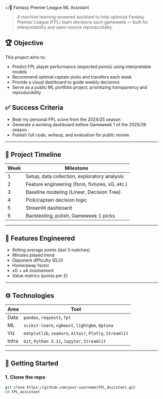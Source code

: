 +/🧠 Fantasy Premier League ML Assistant

> A machine learning-powered assistant to help optimize Fantasy Premier League (FPL) team decisions each gameweek — built for interpretability and open-source reproducibility.

## 🏆 Objective

This project aims to:

- Predict FPL player performance (expected points) using interpretable models
- Recommend optimal captain picks and transfers each week
- Provide a visual dashboard to guide weekly decisions
- Serve as a public ML portfolio project, prioritizing transparency and reproducibility

## ✅ Success Criteria

- Beat my personal FPL score from the 2024/25 season
- Generate a working dashboard before Gameweek 1 of the 2025/26 season
- Publish full code, writeup, and evaluation for public review

---

## 📅 Project Timeline

| Week | Milestone |
|------|-----------|
| 1 | Setup, data collection, exploratory analysis |
| 2 | Feature engineering (form, fixtures, xG, etc.) |
| 3 | Baseline modeling (Linear, Decision Tree) |
| 4 | Pick/captain decision logic |
| 5 | Streamlit dashboard |
| 6 | Backtesting, polish, Gameweek 1 picks |

---

## 🧠 Features Engineered

- Rolling average points (last 3 matches)
- Minutes played trend
- Opponent difficulty (ELO)
- Home/away factor
- xG + xA involvement
- Value metrics (points per £)

---

## ⚙️ Technologies

| Area | Tool |
|------|------|
| Data | `pandas`, `requests`, `fpl` |
| ML | `scikit-learn`, `xgboost`, `lightgbm`, `Optuna` |
| Viz | `matplotlib`, `seaborn`, `Altair`, `Plotly`, `Streamlit` |
| Infra | `Git`, `Python 3.11`, `Jupyter`, `Streamlit`|

---

## 🚀 Getting Started

### 1. Clone the repo

```bash
git clone https://github.com/your-username/FPL_Assistant.git
cd FPL_Assistant
